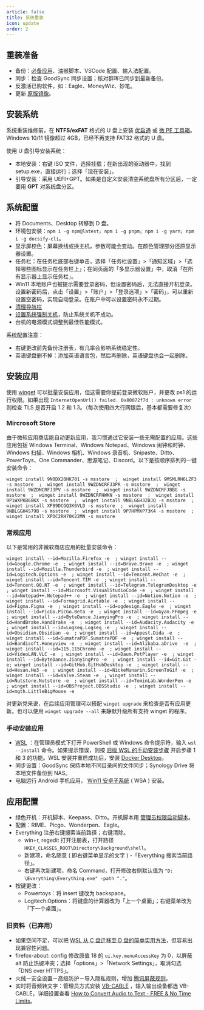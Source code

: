 ```yaml
---
article: false
title: 系统重装
icon: update
order: 2
---
```


## 重装准备

- 备份：[必备应用](https://newzone.top/apps/Applist.html)、油猴脚本、VSCode 配置、输入法配置。
- 同步：检查 GoodSync 同步设置；核对群晖已同步到最新备份。
- 反激活已购软件，如：Eagle、MoneyWiz、妙笔。
- 更新 [原版镜像](https://www.microsoft.com/zh-cn/software-download/windows11)。

## 安装系统

系统重装维修前，在 **NTFS/exFAT** 格式的 U 盘上安装 [优启通](https://www.itsk.com/latest) 或 [微 PE 工具箱](https://www.wepe.com.cn/download.html)。Windows 10/11 镜像超过 4GB，已经不再支持 FAT32 格式的 U 盘。

使用 U 盘引导安装系统：

- 本地安装：右键 ISO 文件，选择挂载；在新出现的驱动器中，找到 setup.exe，直接运行；选择「现在安装」。
- 引导安装：采用 UEFI+GPT。如果是自定义安装清空系统盘所有分区后，一定要用 **GPT** 对系统盘分区。

## 系统配置

- 将 Documents、Desktop 转移到 D 盘。
- 环境包安装：`npm i -g npm@latest; npm i -g pnpm; npm i -g yarn; npm i -g docsify-cli`。
- 显示屏校色：屏幕换线或换主机，参数可能会变动。在颜色管理部分还原显示器设置。
- 任务栏：在任务栏底部右键单击，选择「任务栏设置」>「通知区域」>「选择哪些图标显示在任务栏上」；在同页面的「多显示器设置」中，取消「在所有显示器上显示任务栏」。
- Win11 本地账户也被提示需要登录密码，但设置密码后，无法直接开机登录。设置新密码后，点击「设置」>「账户」>「登录选项」>「密码」，可以重新设置空密码，实现自动登录。在账户中可以设置密码永不过期。
- [清理导航栏](https://zhuanlan.zhihu.com/p/25942015)
- [设置系统强制关机](https://newzone.top/posts/2017-09-02-forced_shutdown.html)，防止系统关机不成功。
- 台机的电源模式调整到最佳性能模式。

系统配置注意：

- 右键更改前先备份注册表，有几率会影响系统稳定性。
- 英语键盘删不掉：添加英语语言包，然后再删除，英语键盘也会一起删除。

## 安装应用

使用 [winget](https://newzone.top/posts/2022-03-21-winget_the_strongest_software_manager_for_windows.html) 可以批量安装应用，但这需要你提前登录微软账户，并更改 ps1 的运行权限。如果出现 `InternetOpenUrl() failed. 0x80072f7d : unknown error` 则检查 TLS 是否开启 1.2 和 1.3。（每次使用四大行网银后，基本都需要修复次）

### Mircrosoft Store

由于微软应用商店能自动更新应用，我习惯通过它安装一些无需配置的应用。这些应用包括 Windows Terminal、Windows Notepad、Windows 闹钟和时钟、Windows 扫描、Windows 相机、Windows 录音机、Snipaste、Ditto、PowerToys、One Commander、思源笔记、Discord。以下是按顺序排列的一键安装命令：

```shell
winget install 9N0DX20HK701 -s msstore  ;  winget install 9MSMLRH6LZF3 -s msstore  ;  winget install 9WZDNCRFJ3PR -s msstore  ;  winget install 9WZDNCRFJ3PV -s msstore  ;  winget install 9WZDNCRFJBBG -s msstore  ;  winget install 9WZDNCRFHWKN -s msstore  ;  winget install 9P1WXPKB68KX -s msstore  ;  winget install 9NBLGGH3ZBJQ -s msstore  ;  winget install XP89DCGQ3K6VLD -s msstore  ;  winget install 9NBLGGH4S79B -s msstore  ;  winget install 9P7HPMXP73K4 -s msstore  ;  winget install XPDC2RH70K22MN -s msstore
```

### 常规应用

以下是常用的非微软商店应用的批量安装命令：

```shell
winget install --id=Mozilla.Firefox -e  ; winget install --id=Google.Chrome -e  ; winget install --id=Brave.Brave -e  ; winget install --id=Mozilla.Thunderbird -e  ; winget install --id=Logitech.Options -e  ; winget install --id=Tencent.WeChat -e  ; winget install --id=Tencent.TIM -e  ; winget install --id=Tencent.QQ.NT -e  ; winget install --id=Telegram.TelegramDesktop -e  ; winget install --id=Microsoft.VisualStudioCode -e  ; winget install --id=Notepad++.Notepad++ -e  ; winget install --id=Notion.Notion -e  ; winget install --id=Formagrid.Airtable -e  ; winget install --id=Figma.Figma -e  ; winget install --id=ogdesign.Eagle -e  ; winget install --id=PicGo.PicGo.Beta -e  ; winget install --id=Gyan.FFmpeg -e  ; winget install --id=ByteDance.JianyingPro -e  ; winget install --id=HandBrake.HandBrake -e  ; winget install --id=Audacity.Audacity -e  ; winget install --id=Logseq.Logseq -e  ; winget install --id=Obsidian.Obsidian -e  ; winget install --id=Appest.Dida -e  ; winget install --id=SumatraPDF.SumatraPDF -e  ; winget install --id=Bandisoft.Honeyview -e  ; winget install --id=Alibaba.aDrive  -e  ; winget install --id=115.115Chrome -e  ; winget install --id=VideoLAN.VLC -e  ; winget install --id=Daum.PotPlayer -e  ; winget install --id=ByteDance.JianyingPro -e  ; winget install --id=Git.Git -e; winget install --id=GitHub.GitHubDesktop -e  ; winget install --id=Hesan.He3 -e  ; winget install --id=NickeManarin.ScreenToGif -e  ; winget install --id=Valve.Steam -e  ; winget install --id=Nutstore.Nutstore -e  ; winget install --id=TominLab.WonderPen -e  ; winget install --id=OBSProject.OBSStudio -e  ; winget install --id=mgth.LittleBigMouse -e
```

对更新党来说，在后续应用管理可以搭配 `winget upgrade` 来检查是否有应用更新。也可以使用 `winget upgrade --all` 来静默升级所有支持 winget 的程序。

### 手动安装应用

- [WSL](https://learn.microsoft.com/zh-cn/windows/wsl/install#install-wsl-command) ：在管理员模式下打开 PowerShell 或 Windows 命令提示符，输入 `wsl --install` 命令。如果提示错误，则按 [旧版 WSL 的手动安装步骤](https://learn.microsoft.com/zh-cn/windows/wsl/install-manual#step-1---enable-the-windows-subsystem-for-linux) 开启步骤 1 和 3 的功能。WSL 安装并重启成功后，安装 [Docker Desktop](https://docs.docker.com/get-docker/)。
- 同步设置：GoodSync 保持本地不同目录间的文件同步；Synology Drive 将本地文件备份到 NAS。
- 电脑运行 Android 手机应用， [Win11 安卓子系统](https://www.iplaysoft.com/win11-wsa.html) ( WSA ) 安装。

## 应用配置

- 绿色开机：开机脚本、Keepass、Ditto。开机脚本用 [管理员权限启动脚本](../code/AutoHotkey.html#管理员权限运行脚本)。
- 配置：RIME、Picgo、Wonderpen、Eagle。
- Everything 注册右键搜索当前路径；右键清除。
  - win+r, regedit 打开注册表，打开路径 `HKEY_CLASSES_ROOT\Directory\Background\shell`。
  - 新建项，命名随意 ( 即右键菜单显示的文字 ) -「Everything 搜索当前路径」。
  - 右键再次新建项，命名 Command，打开修改右侧默认值为 `"D: \Everything\Everything.exe" -path "."`。
- 按键更改：
  - Powertoys：将 insert 键改为 backspace。
  - Logitech.Options：将键盘的计算器改为「上一个桌面」；右键菜单改为「下一个桌面」。

### 旧资料（已弃用）

- 如果空间不足，可以把 [WSL 从 C 盘迁移至 D 盘的简单实用方法](https://dandelioncloud.cn/article/details/1569126817577791489)，但容易出现兼容性问题。
- firefox-about: config 修改原值 18 的 `ui.key.menuAccessKey` 为 0，以屏蔽 alt 防止热键冲突；选择「options」>「Network Settings」，取消勾选「DNS over HTTPS」。
- 火绒－安全设置－高级防护－导入隐私规则，增加 [腾讯屏蔽规则](https://github.com/tutugreen/Huorong-Rules/tree/main/Tencent)。
- 实时将音频转文字：管理员方式安装 [VB-CABLE](https://vb-audio.com/Cable/) ，输入输出设备都选 VB-CABLE，详细设置查看 [How to Convert Audio to Text - FREE & No Time Limits](https://www.youtube.com/watch?v=1DsrniDGOJQ)。
